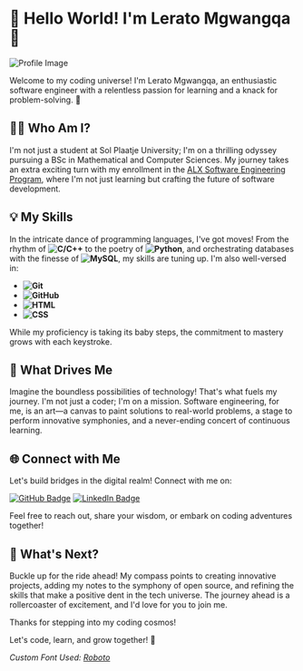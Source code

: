 # 🚀 **Hello World! I'm Lerato Mgwangqa** 🌟

![Profile Image](https://images.unsplash.com/photo-1674707619293-d71bd8d7afa3?q=80&w=1587&auto=format&fit=crop&ixlib=rb-4.0.3&ixid=M3wxMjA3fDB8MHxwaG90by1wYWdlfHx8fGVufDB8fHx8fA%3D%3D)

Welcome to my coding universe! I'm Lerato Mgwangqa, an enthusiastic software engineer with a relentless passion for learning and a knack for problem-solving. 🌈

## 👩‍💻 **Who Am I?**

I'm not just a student at Sol Plaatje University; I'm on a thrilling odyssey pursuing a BSc in Mathematical and Computer Sciences. My journey takes an extra exciting turn with my enrollment in the [ALX Software Engineering Program](https://tech.alxafrica.com/software-engineering-programme-johannesburg), where I'm not just learning but crafting the future of software development.

## 💡 **My Skills**

In the intricate dance of programming languages, I've got moves! From the rhythm of **![C/C++](https://img.shields.io/badge/C%2FC%2B%2B-007ACC?style=for-the-badge&logo=c%2B%2B&logoColor=white)** to the poetry of **![Python](https://img.shields.io/badge/Python-3776AB?style=for-the-badge&logo=python&logoColor=white)**, and orchestrating databases with the finesse of **![MySQL](https://img.shields.io/badge/MySQL-4479A1?style=for-the-badge&logo=mysql&logoColor=white)**, my skills are tuning up. I'm also well-versed in:

- **![Git](https://img.shields.io/badge/Git-F05032?style=for-the-badge&logo=git&logoColor=white)**
- **![GitHub](https://img.shields.io/badge/GitHub-181717?style=for-the-badge&logo=github&logoColor=white)**
- **![HTML](https://img.shields.io/badge/HTML5-E34F26?style=for-the-badge&logo=html5&logoColor=white)**
- **![CSS](https://img.shields.io/badge/CSS3-1572B6?style=for-the-badge&logo=css3&logoColor=white)**

While my proficiency is taking its baby steps, the commitment to mastery grows with each keystroke.

## 🚀 **What Drives Me**

Imagine the boundless possibilities of technology! That's what fuels my journey. I'm not just a coder; I'm on a mission. Software engineering, for me, is an art—a canvas to paint solutions to real-world problems, a stage to perform innovative symphonies, and a never-ending concert of continuous learning.

## 🌐 **Connect with Me**

Let's build bridges in the digital realm! Connect with me on:

[![GitHub Badge](https://img.shields.io/badge/github-%23121011.svg?&style=for-the-badge&logo=github&logoColor=white)](https://github.com/Ivyratermgwangqa) [![LinkedIn Badge](https://img.shields.io/badge/linkedin-%230077B5.svg?&style=for-the-badge&logo=linkedin&logoColor=white)](https://www.linkedin.com/in/lerato-mgwangqa-941344238)

Feel free to reach out, share your wisdom, or embark on coding adventures together!

## 🚀 **What's Next?**

Buckle up for the ride ahead! My compass points to creating innovative projects, adding my notes to the symphony of open source, and refining the skills that make a positive dent in the tech universe. The journey ahead is a rollercoaster of excitement, and I'd love for you to join me.

Thanks for stepping into my coding cosmos!

Let's code, learn, and grow together! 🚀

*Custom Font Used: [Roboto](https://fonts.google.com/specimen/Roboto)*
